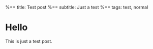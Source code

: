 %== title: Test post
%== subtitle: Just a test
%== tags: test, normal
# Hello
This is just a test post.
